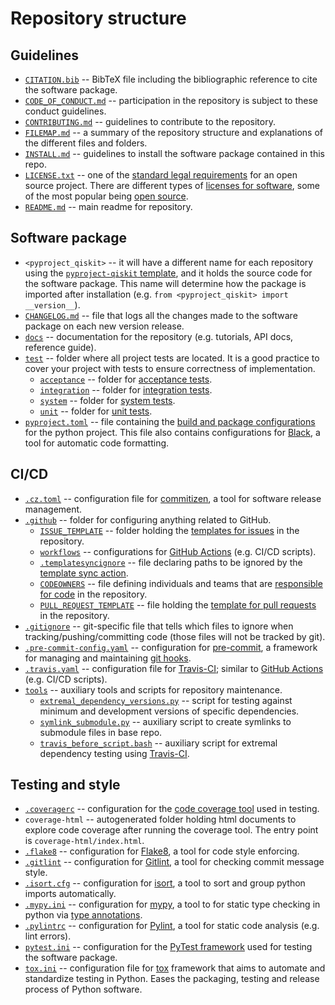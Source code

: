 # Repository structure

## Guidelines

- [`CITATION.bib`](CITATION.bib) --
  BibTeX file including the bibliographic reference to cite the software package.
- [`CODE_OF_CONDUCT.md`](CODE_OF_CONDUCT.md) --
  participation in the repository is subject to these conduct guidelines.
- [`CONTRIBUTING.md`](CONTRIBUTING.md) --
  guidelines to contribute to the repository.
- [`FILEMAP.md`](FILEMAP.md) --
  a summary of the repository structure and explanations of the different files and folders.
- [`INSTALL.md`](INSTALL.md) --
  guidelines to install the software package contained in this repo.
- [`LICENSE.txt`](LICENSE.txt) --
  one of the [standard legal requirements](https://docs.github.com/en/repositories/managing-your-repositorys-settings-and-features/customizing-your-repository/licensing-a-repository) for an open source project. There are different types of [licenses for software](https://en.wikipedia.org/wiki/Software_license), some of the most popular being [open source](https://opensource.org/licenses).
- [`README.md`](README.md) -- 
  main readme for repository.


## Software package

- `<pyproject_qiskit>` -- 
  it will have a different name for each repository using the [`pyproject-qiskit` template](https://github.com/pedrorrivero/pyproject-qiskit), and it holds the source code for the software package. This name will determine how the package is imported after installation (e.g. `from <pyproject_qiskit> import __version__`).
- [`CHANGELOG.md`](CHANGELOG.md) --
  file that logs all the changes made to the software package on each new version release.
- [`docs`](docs) -- 
  documentation for the repository (e.g. tutorials, API docs, reference guide).
- [`test`](test) -- 
  folder where all project tests are located. It is a good practice to cover your project with tests to ensure correctness of implementation.
  - [`acceptance`](test/acceptance/) -- 
    folder for [acceptance tests](https://en.wikipedia.org/wiki/Acceptance_testing).
  - [`integration`](test/integration/) -- 
    folder for [integration tests](https://en.wikipedia.org/wiki/Integration_testing).
  - [`system`](test/system/) -- 
    folder for [system tests](https://en.wikipedia.org/wiki/System_testing).
  - [`unit`](test/unit/) -- 
    folder for [unit tests](https://en.wikipedia.org/wiki/Unit_testing).
- [`pyproject.toml`](pyproject.toml) --
  file containing the [build and package configurations](https://packaging.python.org/en/latest/guides/writing-pyproject-toml/) for the python project. This file also contains configurations for [Black](https://black.readthedocs.io/), a tool for automatic code formatting.


## CI/CD

- [`.cz.toml`](.cz.toml) --
  configuration file for [commitizen](https://commitizen-tools.github.io/commitizen/), a tool for software release management.
- [`.github`](.github) -- 
  folder for configuring anything related to GitHub.
  - [`ISSUE_TEMPLATE`](.github/ISSUE_TEMPLATE/) -- 
    folder holding the [templates for issues](https://docs.github.com/en/communities/using-templates-to-encourage-useful-issues-and-pull-requests/manually-creating-a-single-issue-template-for-your-repository) in the repository.
  - [`workflows`](.github/workflows/) -- 
    configurations for [GitHub Actions](https://docs.github.com/en/actions) (e.g. CI/CD scripts).
  - [`.templatesyncignore`](.github/.templatesyncignore) -- 
    file declaring paths to be ignored by the [template sync action](https://github.com/marketplace/actions/actions-template-sync).
  - [`CODEOWNERS`](.github/CODEOWNERS) -- 
    file defining individuals and teams that are [responsible for code](https://docs.github.com/en/repositories/managing-your-repositorys-settings-and-features/customizing-your-repository/about-code-owners) in the repository.
  - [`PULL_REQUEST_TEMPLATE`](.github/PULL_REQUEST_TEMPLATE.md) -- 
    file holding the [template for pull requests](https://docs.github.com/en/communities/using-templates-to-encourage-useful-issues-and-pull-requests/creating-a-pull-request-template-for-your-repository) in the repository.
- [`.gitignore`](.gitignore) --
  git-specific file that tells which files to ignore when tracking/pushing/committing code (those files will not be tracked by git).
- [`.pre-commit-config.yaml`](.pre-commit-config.yaml) --
  configuration for [pre-commit](https://pre-commit.com/), a framework for managing and maintaining [git hooks](https://git-scm.com/book/en/v2/Customizing-Git-Git-Hooks).
- [`.travis.yaml`](.travis.yaml) --
  configuration file for [Travis-CI](https://www.travis-ci.com/); similar to [GitHub Actions](https://docs.github.com/en/actions) (e.g. CI/CD scripts).
- [`tools`](tools) -- 
  auxiliary tools and scripts for repository maintenance.
  - [`extremal_dependency_versions.py`](tools/extremal_dependency_versions.py) --
    script for testing against minimum and development versions of specific dependencies.
  - [`symlink_submodule.py`](tools/symlink_submodule.py) -- 
    auxiliary script to create symlinks to submodule files in base repo.
  - [`travis_before_script.bash`](tools/travis_before_script.bash) --
    auxiliary script for extremal dependency testing using [Travis-CI](https://www.travis-ci.com/).


## Testing and style

- [`.coveragerc`](.coveragerc) --
  configuration for the [code coverage tool](https://coverage.readthedocs.io) used in testing.
- `coverage-html` -- 
  autogenerated folder holding html documents to explore code coverage after running the coverage tool. The entry point is `coverage-html/index.html`.
- [`.flake8`](.flake8) --
  configuration for [Flake8](https://flake8.pycqa.org/), a tool for code style enforcing.
- [`.gitlint`](.gitlint) --
  configuration for [Gitlint](https://jorisroovers.com/gitlint/latest/), a tool for checking commit message style.
- [`.isort.cfg`](.isort.cfg) --
  configuration for [isort](https://pycqa.github.io/isort/), a tool to sort and group python imports automatically.
- [`.mypy.ini`](.mypy.ini) --
  configuration for [mypy](https://www.mypy-lang.org/), a tool to for static type checking in python via [type annotations](https://docs.python.org/3/library/typing.html).
- [`.pylintrc`](.pylintrc) --
  configuration for [Pylint](https://pylint.readthedocs.io/), a tool for static code analysis (e.g. lint errors).
- [`pytest.ini`](pytest.ini) --
  configuration for the [PyTest framework](https://pytest.org) used for testing the software package.
- [`tox.ini`](tox.ini) -- 
  configuration file for [tox](https://tox.readthedocs.io/en/latest/) framework that aims to automate and standardize testing in Python. Eases the packaging, testing and release process of Python software.
